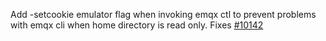 Add -setcookie emulator flag when invoking emqx ctl to prevent problems with emqx cli when home directory is read only. Fixes [#10142](https://github.com/emqx/emqx/issues/10142)
